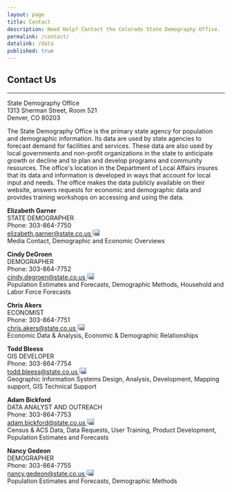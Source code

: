 ```yaml
---
layout: page
title: Contact
description: Need Help? Contact the Colorado State Demography Office.
permalink: /contact/
datalink: /data
published: true
---
```

## Contact Us
- - -
State Demography Office  
1313 Sherman Street, Room 521  
Denver, CO 80203  

The State Demography Office is the primary state agency for population and demographic information. Its data are used by state agencies to forecast demand for facilities and services. These data are also used by local governments and non-profit organizations in the state to anticipate growth or decline and to plan and develop programs and community resources. The office's location in the Department of Local Affairs insures that its data and information is developed in ways that account for local input and needs. The office makes the data publicly available on their website, answers requests for economic and demographic data and provides training workshops on accessing and using the data.  

**Elizabeth Garner**  
STATE DEMOGRAPHER  
Phone: 303-864-7750  
[elizabeth.garner@state.co.us ![email](/images/email_link.png 'send email')](mailto:elizabeth.garner@state.co.us)  
Media Contact, Demographic and Economic Overviews  

**Cindy DeGroen**  
DEMOGRAPHER  
Phone: 303-864-7752  
[cindy.degroen@state.co.us ![email](/images/email_link.png 'send email')](mailto:cindy.degroen@state.co.us)  
Population Estimates and Forecasts, Demographic Methods, Household and Labor Force Forecasts  

**Chris Akers**  
ECONOMIST  
Phone: 303-864-7751  
[chris.akers@state.co.us ![email](/images/email_link.png 'send email')](mailto:chris.akers@state.co.us)  
Economic Data & Analysis, Economic & Demographic Relationships  

**Todd Bleess**  
GIS DEVELOPER  
Phone: 303-864-7754  
[todd.bleess@state.co.us ![email](/images/email_link.png 'send email')](mailto:todd.bleess@state.co.us)  
Geographic Information Systems Design, Analysis, Development, Mapping support, GIS Technical Support  

**Adam Bickford**  
DATA ANALYST AND OUTREACH  
Phone: 303-864-7753  
[adam.bickford@state.co.us ![email](/images/email_link.png 'send email')](mailto:adam.bickford@state.co.us)  
Census & ACS Data, Data Requests, User Training, Product Development, Population Estimates and Forecasts  

**Nancy Gedeon**  
DEMOGRAPHER  
Phone: 303-864-7755  
[nancy.gedeon@state.co.us ![email](/images/email_link.png 'send email')](mailto:nancy.gedeon@state.co.us)  
Population Estimates and Forecasts, Demographic Methods  
